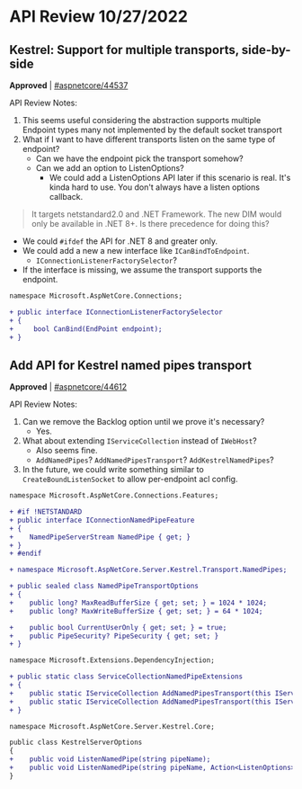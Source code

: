 # API Review 10/27/2022

## Kestrel: Support for multiple transports, side-by-side

**Approved** | [#aspnetcore/44537](https://github.com/dotnet/aspnetcore/issues/44537#issuecomment-1294197033)

API Review Notes:

1. This seems useful considering the abstraction supports multiple Endpoint types many not implemented by the default socket transport
2. What if I want to have different transports listen on the same type of endpoint?
   - Can we have the endpoint pick the transport somehow?
   - Can we add an option to ListenOptions?
     - We could add a ListenOptions API later if this scenario is real. It's kinda hard to use. You don't always have a listen options callback.

> It targets netstandard2.0 and .NET Framework. The new DIM would only be available in .NET 8+. Is there precedence for doing this?

- We could `#ifdef` the API for .NET 8 and greater only.
- We could add a new a new interface like `ICanBindToEndpoint`.
  - `IConnectionListenerFactorySelector`?
- If the interface is missing, we assume the transport supports the endpoint.

```diff
namespace Microsoft.AspNetCore.Connections;

+ public interface IConnectionListenerFactorySelector
+ {
+     bool CanBind(EndPoint endpoint);
+ }
```
## Add API for Kestrel named pipes transport

**Approved** | [#aspnetcore/44612](https://github.com/dotnet/aspnetcore/issues/44612#issuecomment-1294216873)

API Review Notes:

1. Can we remove the Backlog option until we prove it's necessary?
   - Yes.
2. What about extending `IServiceCollection` instead of `IWebHost`?
   - Also seems fine.
   - `AddNamedPipes`? `AddNamedPipesTransport`? `AddKestrelNamedPipes`?
3. In the future, we could write something similar to `CreateBoundListenSocket` to allow per-endpoint acl config.

```diff
namespace Microsoft.AspNetCore.Connections.Features;

+ #if !NETSTANDARD
+ public interface IConnectionNamedPipeFeature
+ {
+    NamedPipeServerStream NamedPipe { get; }
+ }
+ #endif

+ namespace Microsoft.AspNetCore.Server.Kestrel.Transport.NamedPipes;

+ public sealed class NamedPipeTransportOptions
+ {
+    public long? MaxReadBufferSize { get; set; } = 1024 * 1024;
+    public long? MaxWriteBufferSize { get; set; } = 64 * 1024;

+    public bool CurrentUserOnly { get; set; } = true;
+    public PipeSecurity? PipeSecurity { get; set; }
+ }

namespace Microsoft.Extensions.DependencyInjection;

+ public static class ServiceCollectionNamedPipeExtensions
+ {
+    public static IServiceCollection AddNamedPipesTransport(this IServiceCollection services);
+    public static IServiceCollection AddNamedPipesTransport(this IServiceCollection services, Action<NamedPipeTransportOptions> configureOptions);
+ }

namespace Microsoft.AspNetCore.Server.Kestrel.Core;

public class KestrelServerOptions
{
+    public void ListenNamedPipe(string pipeName);
+    public void ListenNamedPipe(string pipeName, Action<ListenOptions> configure);
}
```


